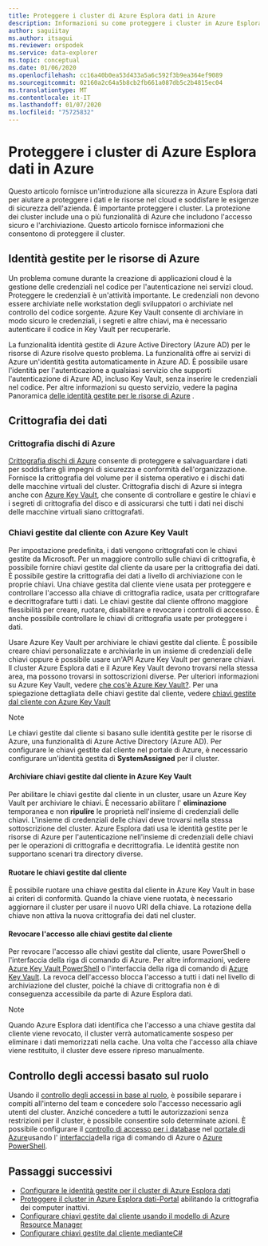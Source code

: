 ```yaml
---
title: Proteggere i cluster di Azure Esplora dati in Azure
description: Informazioni su come proteggere i cluster in Azure Esplora dati.
author: saguiitay
ms.author: itsagui
ms.reviewer: orspodek
ms.service: data-explorer
ms.topic: conceptual
ms.date: 01/06/2020
ms.openlocfilehash: cc16a40b0ea53d433a5a6c592f3b9ea364ef9089
ms.sourcegitcommit: 02160a2c64a5b8cb2fb661a087db5c2b4815ec04
ms.translationtype: MT
ms.contentlocale: it-IT
ms.lasthandoff: 01/07/2020
ms.locfileid: "75725832"
---
```

# <a name="secure-azure-data-explorer-clusters-in-azure"></a>Proteggere i cluster di Azure Esplora dati in Azure

Questo articolo fornisce un'introduzione alla sicurezza in Azure Esplora dati per aiutare a proteggere i dati e le risorse nel cloud e soddisfare le esigenze di sicurezza dell'azienda. È importante proteggere i cluster. La protezione dei cluster include una o più funzionalità di Azure che includono l'accesso sicuro e l'archiviazione. Questo articolo fornisce informazioni che consentono di proteggere il cluster.

## <a name="managed-identities-for-azure-resources"></a>Identità gestite per le risorse di Azure

Un problema comune durante la creazione di applicazioni cloud è la gestione delle credenziali nel codice per l'autenticazione nei servizi cloud. Proteggere le credenziali è un'attività importante. Le credenziali non devono essere archiviate nelle workstation degli sviluppatori o archiviate nel controllo del codice sorgente. Azure Key Vault consente di archiviare in modo sicuro le credenziali, i segreti e altre chiavi, ma è necessario autenticare il codice in Key Vault per recuperarle.

La funzionalità identità gestite di Azure Active Directory (Azure AD) per le risorse di Azure risolve questo problema. La funzionalità offre ai servizi di Azure un'identità gestita automaticamente in Azure AD. È possibile usare l'identità per l'autenticazione a qualsiasi servizio che supporti l'autenticazione di Azure AD, incluso Key Vault, senza inserire le credenziali nel codice. Per altre informazioni su questo servizio, vedere la pagina Panoramica [delle identità gestite per le risorse di Azure](/azure/active-directory/managed-identities-azure-resources/overview) .

## <a name="data-encryption"></a>Crittografia dei dati

### <a name="azure-disk-encryption"></a>Crittografia dischi di Azure

[Crittografia dischi di Azure](/azure/security/azure-security-disk-encryption-overview) consente di proteggere e salvaguardare i dati per soddisfare gli impegni di sicurezza e conformità dell'organizzazione. Fornisce la crittografia del volume per il sistema operativo e i dischi dati delle macchine virtuali del cluster. Crittografia dischi di Azure si integra anche con [Azure Key Vault](/azure/key-vault/), che consente di controllare e gestire le chiavi e i segreti di crittografia del disco e di assicurarsi che tutti i dati nei dischi delle macchine virtuali siano crittografati. 

### <a name="customer-managed-keys-with-azure-key-vault"></a>Chiavi gestite dal cliente con Azure Key Vault

Per impostazione predefinita, i dati vengono crittografati con le chiavi gestite da Microsoft. Per un maggiore controllo sulle chiavi di crittografia, è possibile fornire chiavi gestite dal cliente da usare per la crittografia dei dati. È possibile gestire la crittografia dei dati a livello di archiviazione con le proprie chiavi. Una chiave gestita dal cliente viene usata per proteggere e controllare l'accesso alla chiave di crittografia radice, usata per crittografare e decrittografare tutti i dati. Le chiavi gestite dal cliente offrono maggiore flessibilità per creare, ruotare, disabilitare e revocare i controlli di accesso. È anche possibile controllare le chiavi di crittografia usate per proteggere i dati.

Usare Azure Key Vault per archiviare le chiavi gestite dal cliente. È possibile creare chiavi personalizzate e archiviarle in un insieme di credenziali delle chiavi oppure è possibile usare un'API Azure Key Vault per generare chiavi. Il cluster Azure Esplora dati e il Azure Key Vault devono trovarsi nella stessa area, ma possono trovarsi in sottoscrizioni diverse. Per ulteriori informazioni su Azure Key Vault, vedere [che cos'è Azure Key Vault?](/azure/key-vault/key-vault-overview). Per una spiegazione dettagliata delle chiavi gestite dal cliente, vedere [chiavi gestite dal cliente con Azure Key Vault](/azure/storage/common/storage-service-encryption)

> [!Note]
> Le chiavi gestite dal cliente si basano sulle identità gestite per le risorse di Azure, una funzionalità di Azure Active Directory (Azure AD). Per configurare le chiavi gestite dal cliente nel portale di Azure, è necessario configurare un'identità gestita di **SystemAssigned** per il cluster.

#### <a name="store-customer-managed-keys-in-azure-key-vault"></a>Archiviare chiavi gestite dal cliente in Azure Key Vault

Per abilitare le chiavi gestite dal cliente in un cluster, usare un Azure Key Vault per archiviare le chiavi. È necessario abilitare l' **eliminazione** temporanea e non **ripulire** le proprietà nell'insieme di credenziali delle chiavi. L'insieme di credenziali delle chiavi deve trovarsi nella stessa sottoscrizione del cluster. Azure Esplora dati usa le identità gestite per le risorse di Azure per l'autenticazione nell'insieme di credenziali delle chiavi per le operazioni di crittografia e decrittografia. Le identità gestite non supportano scenari tra directory diverse.

#### <a name="rotate-customer-managed-keys"></a>Ruotare le chiavi gestite dal cliente

È possibile ruotare una chiave gestita dal cliente in Azure Key Vault in base ai criteri di conformità. Quando la chiave viene ruotata, è necessario aggiornare il cluster per usare il nuovo URI della chiave. La rotazione della chiave non attiva la nuova crittografia dei dati nel cluster. 

#### <a name="revoke-access-to-customer-managed-keys"></a>Revocare l'accesso alle chiavi gestite dal cliente

Per revocare l'accesso alle chiavi gestite dal cliente, usare PowerShell o l'interfaccia della riga di comando di Azure. Per altre informazioni, vedere [Azure Key Vault PowerShell](/powershell/module/az.keyvault/) o l'interfaccia della riga di comando di [Azure Key Vault](/cli/azure/keyvault). La revoca dell'accesso blocca l'accesso a tutti i dati nel livello di archiviazione del cluster, poiché la chiave di crittografia non è di conseguenza accessibile da parte di Azure Esplora dati.

> [!Note]
> Quando Azure Esplora dati identifica che l'accesso a una chiave gestita dal cliente viene revocato, il cluster verrà automaticamente sospeso per eliminare i dati memorizzati nella cache. Una volta che l'accesso alla chiave viene restituito, il cluster deve essere ripreso manualmente.

## <a name="role-based-access-control"></a>Controllo degli accessi basato sul ruolo

Usando il [controllo degli accessi in base al ruolo](/azure/role-based-access-control/overview), è possibile separare i compiti all'interno del team e concedere solo l'accesso necessario agli utenti del cluster. Anziché concedere a tutti le autorizzazioni senza restrizioni per il cluster, è possibile consentire solo determinate azioni. È possibile configurare il [controllo di accesso per i database](/azure/data-explorer/manage-database-permissions) nel [portale di Azure](/azure/role-based-access-control/role-assignments-portal)usando l' [interfaccia](/azure/role-based-access-control/role-assignments-cli)della riga di comando di Azure o [Azure PowerShell](/azure/role-based-access-control/role-assignments-powershell).

## <a name="next-steps"></a>Passaggi successivi

* [Configurare le identità gestite per il cluster di Azure Esplora dati](managed-identities.md)
* [Proteggere il cluster in Azure Esplora dati-Portal](manage-cluster-security.md) abilitando la crittografia dei computer inattivi.
* [Configurare chiavi gestite dal cliente usando il modello di Azure Resource Manager](customer-managed-keys-resource-manager.md)
* [Configurare chiavi gestite dal cliente medianteC#](customer-managed-keys-csharp.md)

